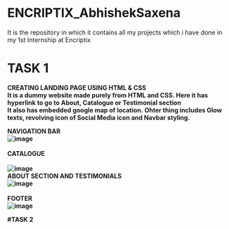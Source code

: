 # ENCRIPTIX_AbhishekSaxena
It is the repository in which it contains all my projects which i have done in my 1st Internship at Encriptix


# TASK 1
<b>CREATING LANDING PAGE USING HTML & CSS<br>
It is a dummy website made purely from HTML and CSS.  Here it has hyperlink to go to About, Catalogue or Testimonial section<br>
It also has embedded google map of location. Ohter thing includes Glow texts, revolving icon of Social Media icon and Navbar styling.
<br>

NAVIGATION BAR
<br>
![image](https://github.com/Abhishek182005/ENCRIPTIX_AbhishekSaxena/assets/164459641/1f623d33-cbcc-4867-a01a-34d1eabe4544)
<br>
<br>
CATALOGUE
<br>
<br>
![image](https://github.com/Abhishek182005/ENCRIPTIX_AbhishekSaxena/assets/164459641/662c3f0b-984c-472e-910f-b89a16613951)
<br>
ABOUT SECTION AND TESTIMONIALS
<br>
![image](https://github.com/Abhishek182005/ENCRIPTIX_AbhishekSaxena/assets/164459641/dd26d27d-4d8d-4871-a22a-d3b329be4569)
<br>
<br>
FOOTER
<br>
![image](https://github.com/Abhishek182005/ENCRIPTIX_AbhishekSaxena/assets/164459641/490fc902-40c6-4bd7-a05b-745f44fa5dec)
<br>

#TASK 2
